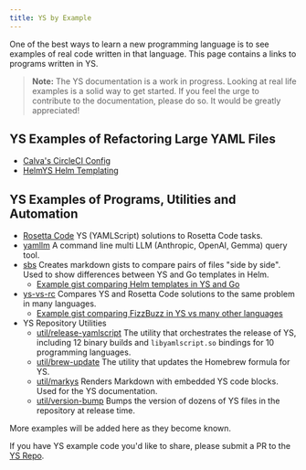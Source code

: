 ```yaml
---
title: YS by Example
---
```


One of the best ways to learn a new programming language is to see examples of
real code written in that language.
This page contains a links to programs written in YS.

> **Note:** The YS documentation is a work in progress.
> Looking at real life examples is a solid way to get started.
> If you feel the urge to contribute to the documentation, please do so.
> It would be greatly appreciated!

## YS Examples of Refactoring Large YAML Files

* [Calva's CircleCI Config](
  https://github.com/BetterThanTomorrow/calva/tree/published/.circleci#circleci-configyml)
* [HelmYS Helm Templating](
  https://github.com/kubeys/helmys?tab=readme-ov-file#helmys)


## YS Examples of Programs, Utilities and Automation

* [Rosetta Code](https://rosettacode.org/wiki/Category:YAMLScript)
  YS (YAMLScript) solutions to Rosetta Code tasks.
* [yamllm](https://github.com/yaml/yamllm/blob/main/bin/yamllm.ys)
  A command line multi LLM (Anthropic, OpenAI, Gemma) query tool.
* [sbs](https://github.com/ingydotnet/sbs/blob/main/bin/sbs)
  Creates markdown gists to compare pairs of files "side by side".
  Used to show differences between YS and Go templates in Helm.
  * [Example gist comparing Helm templates in YS and Go](
    https://gist.github.com/ingydotnet/ff0638edf1bcb53c45161dce2d777f74)
* [ys-vs-rc](
  https://github.com/ingydotnet/yamlscript-vs-rosetta/blob/main/bin/ys-vs-rc)
  Compares YS and Rosetta Code solutions to the same problem in many languages.
  * [Example gist comparing FizzBuzz in YS vs many other languages](
    https://gist.github.com/ingydotnet/9ece4af186c6a6dcfd589c446dab9b38)
* YS Repository Utilities
  * [util/release-yamlscript](
    https://github.com/yaml/yamlscript/blob/main/util/release-yamlscript)
    The utility that orchestrates the release of YS, including 12 binary builds
    and `libyamlscript.so` bindings for 10 programming languages.
  * [util/brew-update](
    https://github.com/yaml/yamlscript/blob/main/util/brew-update)
    The utility that updates the Homebrew formula for YS.
  * [util/markys](
    https://github.com/yaml/yamlscript/blob/main/util/markys)
    Renders Markdown with embedded YS code blocks.
    Used for the YS documentation.
  * [util/version-bump](
    https://github.com/yaml/yamlscript/blob/main/util/version-bump)
    Bumps the version of dozens of YS files in the repository at
    release time.


More examples will be added here as they become known.

If you have YS example code you'd like to share, please submit a PR to the
[YS Repo](https://github.com/yaml/yamlscript).
